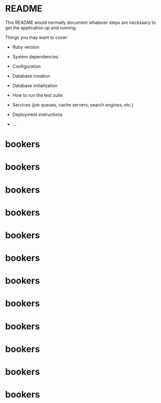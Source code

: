 # README

This README would normally document whatever steps are necessary to get the
application up and running.

Things you may want to cover:

* Ruby version

* System dependencies

* Configuration

* Database creation

* Database initialization

* How to run the test suite

* Services (job queues, cache servers, search engines, etc.)

* Deployment instructions

* ...
# bookers
# bookers
# bookers
# bookers
# bookers
# bookers
# bookers
# bookers
# bookers
# bookers
# bookers
# bookers
